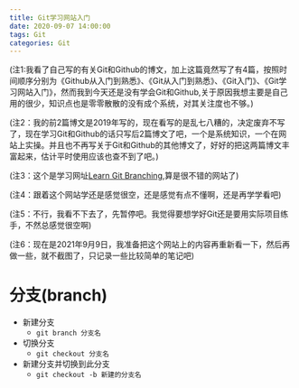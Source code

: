 ```yaml
---
title: Git学习网站入门
date: 2020-09-07 14:00:00
tags: Git
categories: Git
---
```


(注1:我看了自己写的有关Git和Github的博文，加上这篇竟然写了有4篇，按照时间顺序分别为《Github从入门到熟悉》、《Git从入门到熟悉》、《Git入门》、《Git学习网站入门》，然而我到今天还是没有学会Git和Github,关于原因我想主要是自己用的很少，知识点也是零零散散的没有成个系统，对其关注度也不够。)

(注2：我的前2篇博文是2019年写的，现在看写的是乱七八糟的，决定废弃不写了，现在学习Git和Github的话只写后2篇博文了吧，一个是系统知识，一个在网站上实操。并且也不再写关于Git和Github的其他博文了，好好的把这两篇博文丰富起来，估计平时使用应该也查不到了吧。)

(注3：这个是学习网址[Learn Git Branching](https://learngitbranching.js.org/?locale=zh_CN),算是很不错的网站了)

(注4：跟着这个网站学还是感觉很空，还是感觉有点不懂啊，还是再学学看吧)

(注5：不行，我看不下去了，先暂停吧。我觉得要想学好Git还是要用实际项目练手，不然总感觉很空啊)

(注6：现在是2021年9月9日，我准备把这个网站上的内容再重新看一下，然后再做一些，就不截图了，只记录一些比较简单的笔记吧)

# 分支(branch)

* 新建分支
  * `git branch 分支名`
* 切换分支
  * `git checkout 分支名`
* 新建分支并切换到此分支
  * `git checkout -b 新建的分支名`



